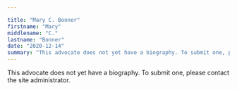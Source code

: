 ```yaml
---

title: "Mary C. Bonner"
firstname: "Mary"
middlename: "C."
lastname: "Bonner"
date: "2020-12-14"
summary: "This advocate does not yet have a biography. To submit one, please contact the site administrator."
---
```

This advocate does not yet have a biography. To submit one, please contact the site administrator.

